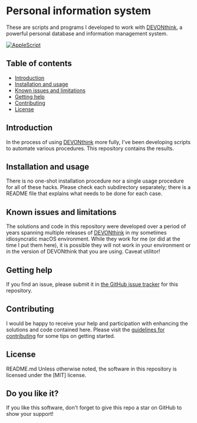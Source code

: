 # Personal information system

These are scripts and programs I developed to work with [DEVONthink](), a powerful personal database and information management system.
 
[![AppleScript](https://img.shields.io/badge/AppleScript-green.svg?style=flat-square)](https://developer.apple.com/library/archive/documentation/AppleScript/Conceptual/AppleScriptLangGuide/introduction/ASLR_intro.html)


Table of contents
-----------------

* [Introduction](#introduction)
* [Installation and usage](#installation-and-usage)
* [Known issues and limitations](#known-issues-and-limitations)
* [Getting help](#getting-help)
* [Contributing](#contributing)
* [License](#license)


## Introduction

In the process of using [DEVONthink]()  more fully, I've been developing scripts to automate various procedures. This repository contains the results.


## Installation and usage

There is no one-shot installation procedure nor a single usage procedure for all of these hacks. Please check each subdirectory separately; there is a README file that explains what needs to be done for each case.


## Known issues and limitations

The solutions and code in this repository were developed over a period of years spanning multiple releases of [DEVONthink]() in my sometimes idiosyncratic macOS environment. While they work for me (or did at the time I put them here), it is possible they will not work in your environment or in the version of DEVONthink that you are using. Caveat utilitor!


## Getting help

If you find an issue, please submit it in [the GitHub issue tracker]() for this repository.


## Contributing

I would be happy to receive your help and participation with enhancing the solutions and code contained here.  Please visit the [guidelines for contributing](CONTRIBUTING.md) for some tips on getting started.


## License
 README.md
Unless otherwise noted, the software in this repository is licensed under the [MIT] license.


## Do you like it?

If you like this software, don't forget to give this repo a star on GitHub to show your support!

